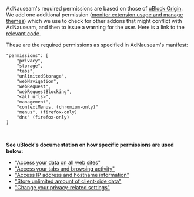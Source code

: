 AdNauseam's required permissions are based on those of [uBlock Origin](https://github.com/gorhill/uBlock/wiki/Permissions). We add one additional permission ([monitor extension usage and manage themes](https://support.mozilla.org/en-US/kb/permission-request-messages-firefox-extensions)) which we use to check for other addons that might conflict with AdNauseam, and then to issue a warning for the user. Here is a link to the [relevant code](https://github.com/dhowe/AdNauseam/blob/master/platform/chromium/vapi-background.js#L1690).

These are the required permissions as specified in AdNauseam's manifest:

```
"permissions": [
    "privacy",
    "storage",
    "tabs",
    "unlimitedStorage",
    "webNavigation",
    "webRequest",
    "webRequestBlocking",
    "<all_urls>",
    "management",
    "contextMenus, (chromium-only)"
    "menus", (firefox-only)
    "dns" (firefox-only)
]
```

<br>

**See uBlock's documentation on how specific permissions are used below:**

* ["Access your data on all web sites"](https://github.com/gorhill/uBlock/wiki/Permissions#access-your-data-on-all-web-sites) 
* ["Access your tabs and browsing activity"](https://github.com/gorhill/uBlock/wiki/Permissions#access-your-tabs-and-browsing-activity) 
* ["Access IP address and hostname information"](https://github.com/gorhill/uBlock/wiki/Permissions#access-ip-address-and-hostname-information) 
* ["Store unlimited amount of client-side data"](https://github.com/gorhill/uBlock/wiki/Permissions#access-ip-address-and-hostname-information) 
* ["Change your privacy-related settings"](https://github.com/gorhill/uBlock/wiki/Permissions#change-your-privacy-related-settings) 

